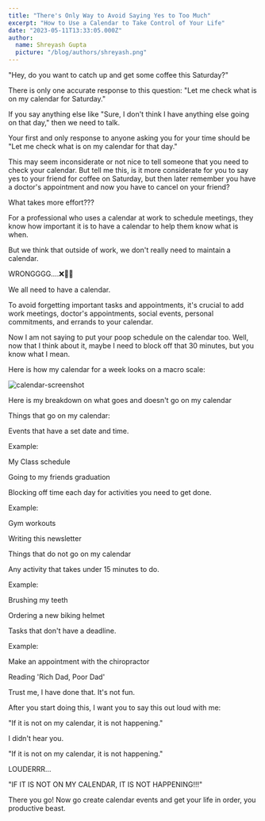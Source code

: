 ```yaml
---
title: "There's Only Way to Avoid Saying Yes to Too Much"
excerpt: "How to Use a Calendar to Take Control of Your Life"
date: "2023-05-11T13:33:05.000Z"
author:
  name: Shreyash Gupta
  picture: "/blog/authors/shreyash.png"
---
```


"Hey, do you want to catch up and get some coffee this Saturday?"

There is only one accurate response to this question: "Let me check what is on my calendar for Saturday."

If you say anything else like "Sure, I don't think I have anything else going on that day," then we need to talk.

Your first and only response to anyone asking you for your time should be "Let me check what is on my calendar for that day."

This may seem inconsiderate or not nice to tell someone that you need to check your calendar. But tell me this, is it more considerate for you to say yes to your friend for coffee on Saturday, but then later remember you have a doctor's appointment and now you have to cancel on your friend?

What takes more effort???

For a professional who uses a calendar at work to schedule meetings, they know how important it is to have a calendar to help them know what is when.

But we think that outside of work, we don't really need to maintain a calendar.

WRONGGGG….❌🙅‍♂️

We all need to have a calendar.

To avoid forgetting important tasks and appointments, it's crucial to add work meetings, doctor's appointments, social events, personal commitments, and errands to your calendar.

Now I am not saying to put your poop schedule on the calendar too. Well, now that I think about it, maybe I need to block off that 30 minutes, but you know what I mean.

Here is how my calendar for a week looks on a macro scale:

![calendar-screenshot](/blog/content/calendar-screenshot.png)

Here is my breakdown on what goes and doesn't go on my calendar

Things that go on my calendar:

Events that have a set date and time.

Example:

My Class schedule

Going to my friends graduation

Blocking off time each day for activities you need to get done.

Example:

Gym workouts

Writing this newsletter

Things that do not go on my calendar

Any activity that takes under 15 minutes to do.

Example:

Brushing my teeth

Ordering a new biking helmet

Tasks that don't have a deadline.

Example:

Make an appointment with the chiropractor

Reading 'Rich Dad, Poor Dad'

Trust me, I have done that. It's not fun.

After you start doing this, I want you to say this out loud with me:

"If it is not on my calendar, it is not happening."

I didn't hear you.

"If it is not on my calendar, it is not happening."

LOUDERRR…

"IF IT IS NOT ON MY CALENDAR, IT IS NOT HAPPENING!!!"

There you go! Now go create calendar events and get your life in order, you productive beast. 
